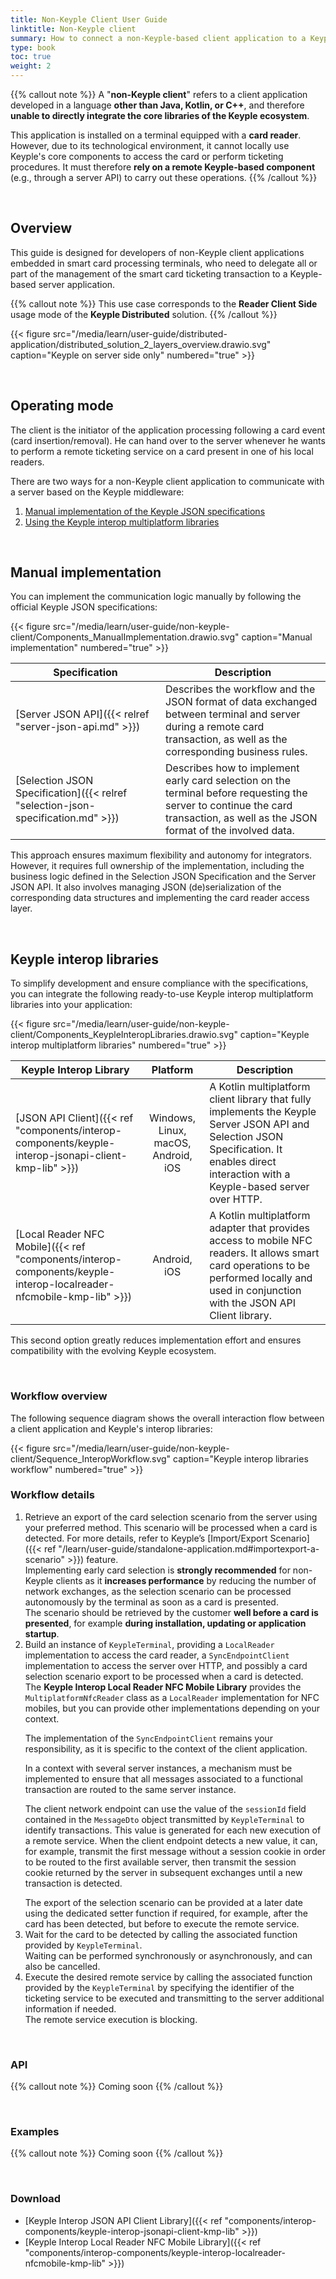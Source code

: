 ```yaml
---
title: Non-Keyple Client User Guide
linktitle: Non-Keyple client
summary: How to connect a non-Keyple-based client application to a Keyple-based server application.
type: book
toc: true
weight: 2
---
```


<style>
table th:nth-child(1) {
  width: 9rem;
}
</style>

{{% callout note %}}
A "**non-Keyple client**" refers to a client application developed in a language **other than Java, Kotlin, or C++**, and
therefore **unable to directly integrate the core libraries of the Keyple ecosystem**.

This application is installed on a terminal equipped with a **card reader**. However, due to its technological environment,
it cannot locally use Keyple's core components to access the card or perform ticketing procedures. It must therefore
**rely on a remote Keyple-based component** (e.g., through a server API) to carry out these operations.
{{% /callout %}}

<br>

## Overview

This guide is designed for developers of non-Keyple client applications embedded in smart card processing terminals,
who need to delegate all or part of the management of the smart card ticketing transaction to a Keyple-based server
application.

{{% callout note %}}
This use case corresponds to the **Reader Client Side** usage mode of the **Keyple Distributed** solution.
{{% /callout %}}

{{< figure src="/media/learn/user-guide/distributed-application/distributed_solution_2_layers_overview.drawio.svg" caption="Keyple on server side only" numbered="true" >}}

<br>

## Operating mode

The client is the initiator of the application processing following a card event (card insertion/removal).
He can hand over to the server whenever he wants to perform a remote ticketing service on a card present in one of his
local readers.

There are two ways for a non-Keyple client application to communicate with a server based on the Keyple middleware:

1. [Manual implementation of the Keyple JSON specifications](#manual-implementation)
2. [Using the Keyple interop multiplatform libraries](#keyple-interop-libraries)

<br>

## Manual implementation

You can implement the communication logic manually by following the official Keyple JSON specifications:

{{< figure src="/media/learn/user-guide/non-keyple-client/Components_ManualImplementation.drawio.svg" caption="Manual implementation" numbered="true" >}}

<div id="content-table-1">

| Specification                                                                    | Description                                                                                                                                                                     |
|----------------------------------------------------------------------------------|---------------------------------------------------------------------------------------------------------------------------------------------------------------------------------|
| [Server JSON API]({{< relref "server-json-api.md" >}})                           | Describes the workflow and the JSON format of data exchanged between terminal and server during a remote card transaction, as well as the corresponding business rules.         |
| [Selection JSON Specification]({{< relref "selection-json-specification.md" >}}) | Describes how to implement early card selection on the terminal before requesting the server to continue the card transaction, as well as the JSON format of the involved data. |

</div>
<style>
#content-table-1 table th:nth-child(1) {
    width: 14rem;
}
</style>

This approach ensures maximum flexibility and autonomy for integrators. However, it requires full ownership of the
implementation, including the business logic defined in the Selection JSON Specification and the Server JSON API. It
also involves managing JSON (de)serialization of the corresponding data structures and implementing the card reader
access layer.

<br>

## Keyple interop libraries

To simplify development and ensure compliance with the specifications, you can integrate the following ready-to-use
Keyple interop multiplatform libraries into your application:

{{< figure src="/media/learn/user-guide/non-keyple-client/Components_KeypleInteropLibraries.drawio.svg" caption="Keyple interop multiplatform libraries" numbered="true" >}}

<div id="content-table-2">

| Keyple Interop Library                                                                                              |              Platform               | Description                                                                                                                                                                                  |
|---------------------------------------------------------------------------------------------------------------------|:-----------------------------------:|----------------------------------------------------------------------------------------------------------------------------------------------------------------------------------------------|
| [JSON API Client]({{< ref "components/interop-components/keyple-interop-jsonapi-client-kmp-lib" >}})                | Windows, Linux, macOS, Android, iOS | A Kotlin multiplatform client library that fully implements the Keyple Server JSON API and Selection JSON Specification. It enables direct interaction with a Keyple-based server over HTTP. |
| [Local Reader NFC Mobile]({{< ref "components/interop-components/keyple-interop-localreader-nfcmobile-kmp-lib" >}}) |            Android, iOS             | A Kotlin multiplatform adapter that provides access to mobile NFC readers. It allows smart card operations to be performed locally and used in conjunction with the JSON API Client library. |

</div>
<style>
#content-table-2 table th:nth-child(1) {
    width: 12rem;
}
</style>

This second option greatly reduces implementation effort and ensures compatibility with the evolving Keyple ecosystem.

<br>

### Workflow overview

The following sequence diagram shows the overall interaction flow between a client application and Keyple's interop
libraries:

{{< figure src="/media/learn/user-guide/non-keyple-client/Sequence_InteropWorkflow.svg" caption="Keyple interop libraries workflow" numbered="true" >}}

### Workflow details

1. Retrieve an export of the card selection scenario from the server using your preferred method.
   This scenario will be processed when a card is detected.
   For more details, refer to Keyple’s 
   [Import/Export Scenario]({{< ref "/learn/user-guide/standalone-application.md#importexport-a-scenario" >}})
   feature.<br><div class="alert alert-note"><div>Implementing early 
   card selection is **strongly recommended** for non-Keyple clients as it **increases performance** by reducing the 
   number of network exchanges, as the selection scenario can be processed autonomously by the terminal as
   soon as a card is presented.</div></div><div class="alert alert-note"><div>The scenario should be retrieved by 
   the customer **well before a card is presented**, for example **during installation, updating or application startup**.</div></div>
2. Build an instance of `KeypleTerminal`, providing a `LocalReader` implementation to access the card reader,
   a `SyncEndpointClient` implementation to access the server over HTTP,
   and possibly a card selection scenario export to be processed when a card is detected.<br><div class="alert alert-note"><div>The 
   **Keyple Interop Local Reader NFC Mobile Library** provides the `MultiplatformNfcReader` class as a `LocalReader` 
   implementation for NFC mobiles, but you can provide other implementations depending on your context.</div></div><div class="alert alert-note"><div><p>The implementation of the `SyncEndpointClient` remains your responsibility,
   as it is specific to the context of the client application.</p><p>In a context with several server instances, 
   a mechanism must be implemented to ensure that all messages associated to
   a functional transaction are routed to the same server instance.</p><p>The client network endpoint can use the value of the `sessionId` field contained in the `MessageDto` object
   transmitted by `KeypleTerminal` to identify transactions.
   This value is generated for each new execution of a remote service.
   When the client endpoint detects a new value, it can, for example,
   transmit the first message without a session cookie in order to be routed to the first available server,
   then transmit the session cookie returned by the server in subsequent exchanges until a new transaction is detected.</p></div></div><div class="alert alert-note"><div>The export of the selection scenario 
   can be provided at a later date using the dedicated setter function if required, for example, after the card has been detected,
   but before to execute the remote service.</div></div>
3. Wait for the card to be detected by calling the associated function provided by `KeypleTerminal`.<br><div class="alert alert-note"><div>Waiting 
   can be performed synchronously or asynchronously, and can also be cancelled.</div></div>
4. Execute the desired remote service by calling the associated function provided by the `KeypleTerminal`
   by specifying the identifier of the ticketing service to be executed 
   and transmitting to the server additional information if needed.<br><div class="alert alert-note"><div>The remote
   service execution is blocking.</div></div>

<br>

### API

{{% callout note %}} Coming soon {{% /callout %}}

<br>

### Examples

{{% callout note %}} Coming soon {{% /callout %}}

<br>

### Download

* [Keyple Interop JSON API Client Library]({{< ref "components/interop-components/keyple-interop-jsonapi-client-kmp-lib" >}})
* [Keyple Interop Local Reader NFC Mobile Library]({{< ref "components/interop-components/keyple-interop-localreader-nfcmobile-kmp-lib" >}})

<br>
